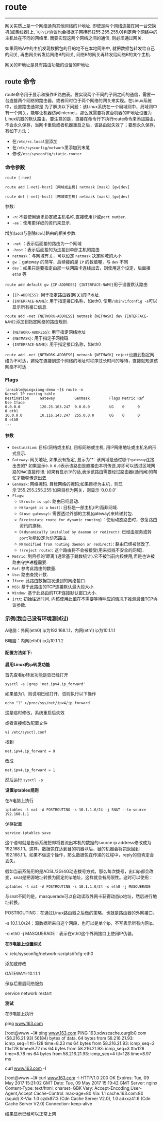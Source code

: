 # route

---

网关实质上是一个网络通向其他网络的`IP`地址. 即使是两个网络连接在同一台交换机(或集线器)上, `TCP/IP`协议也会根据子网掩码(255.255.255.0)判定两个网络中的主机处在不同的网络里. 而要实现这两个网络之间的通信, 则必须通过网关.

如果网络A中的主机发现数据包的目的地不在本地网络中, 就把数据包转发给自己的网关, 再由网关转发给网络B的网关, 网络B的网关再转发给网络B的某个主机.

网关的IP地址是具有路由功能的设备的IP地址.

## route 命令

route命令用于显示和操作IP路由表。要实现两个不同的子网之间的通信，需要一台连接两个网络的路由器，或者同时位于两个网络的网关来实现。在Linux系统中，设置路由通常是 为了解决以下问题：该Linux系统在一个局域网中，局域网中有一个网关，能够让机器访问Internet，那么就需要将这台机器的IP地址设置为 Linux机器的默认路由。要注意的是，直接在命令行下执行route命令来添加路由，不会永久保存，当网卡重启或者机器重启之后，该路由就失效了；要想永久保存，有如下方法：

* 在`/etc/rc.local`里添加
* 在`/etc/sysconfig/network`里添加到末尾
* 修改`/etc/sysconfig/static-router`

### 命令参数

`route [-nee]`

`route add [-net|-host] [网域或主机] netmask [mask] [gw|dev]`

`route del [-net|-host] [网域或主机] netmask [mask] [gw|dev]`

参数:

* `-n`: 不要使用通讯协定或主机名称,直接使用`IP`或`port number`.
* `-ee`：使用更详细的资讯来显示.

增加(`add`)与删除(`del`)路由的相关参数:

* `-net` ：表示后面接的路由为一个网域
* `-host`：表示后面接的为连接到单部主机的路由
* `netmask`：与网域有关，可以设定 `netmask` 决定网域的大小
* `gw` ：gateway 的简写，后续接的是 `IP` 的数值喔，与 `dev` 不同
* `dev`：如果只是要指定由那一块网路卡连线出去，则使用这个设定，后面接 `eth0` 等

`route add default gw {IP-ADDRESS} {INTERFACE-NAME}`用于设置默认路由

* `{IP-ADDRESS}`: 用于指定路由器(网关)的IP地址.
* `{INTERFACE-NAME}`: 用于指定接口名称，如eth0. 使用`/sbin/ifconfig -a`可以显示所有接口信息.

`route add -net {NETWORK-ADDRESS} netmask {NETMASK} dev {INTERFACE-NAME}`添加到指定网络的路由规则.

* `{NETWORK-ADDRESS}`: 用于指定网络地址
* `{NETMASK}`: 用于指定子网掩码
* `{INTERFACE-NAME}`: 用于指定接口名称，如eth0

`route add -net {NETWORK-ADDRESS} netmask {NETMASK} reject`设置到指定网络为不可达，避免在连接到这个网络的地址时程序过长时间的等待，直接就知道该网络不可达.

### Flags

```shell
[ansible@pingxiang-demo ~]$ route -n
Kernel IP routing table
Destination     Gateway         Genmask         Flags Metric Ref    Use Iface
0.0.0.0         120.25.163.247  0.0.0.0         UG    0      0        0 eth1
10.0.0.0        10.116.143.247  255.0.0.0       UG    0      0        0 eth0
...
```

#### 参数

* `Destination`: 目标(网络或主机), 目标网络或主机, 用IP网络地址或主机名的形式显示.
* `Gateway`: 网关地址, 如果没有指定, 显示为'*'. 该网域是通过哪个`gateway`连接出去的? 如果显示`0.0.0.0`表示该路由是直接由本机传送,亦即可以透过区域网路的`MAC`直接传讯; 如果有显示`IP`的话,表示该路由需要经过路由器(通讯闸)的帮忙才能够传送出去.
* `Genmask`: 网络掩码. 目标网络的掩码;如果目标为主机，则显示’255.255.255.255’如果目标为网关，则显示 ’0.0.0.0’
* `Flags`:
	* `U(route is up)`: 路由已经启动.
	* `H(target is a host)`: 目标是一部主机(IP)而非网域.
	* `G(use gateway)`: 需要透过外部的主机(gateway)来转递封包.
	* `R(reinstate route for dynamic routing)`：使用动态路由时，恢复路由资讯的旗标.
	* `D(dynamically installed by daemon or redirect)`: 已经由服务或转`port`功能设定为动态路由.
	* `M(modified from routing daemon or redirect)`: 路由已经被修改了.
	* `!(reject route)`: 这个路由将不会被接受(用来抵挡不安全的网域).
* `Metric`: 到目标的'距离'(通常基于跳数统计).它不被当前内核使用,但是也许被路由守护进程需要.
* `Ref`: 参考此路由的数量.
* `Use`: 路由查找计数.
* `Iface`: 此路由数据包发送到的网络接口.
* `MSS`: 基于此路由的TCP连接默认最大段大小.
* `Window`: 基于此路由的TCP连接默认窗口大小.
* `irtt`: 初始往返时间. 内核使用此值在不需要等待响应的情况下推测最佳TCP协议参数.

### 示例(我自己没有环境测试过)

A电脑：外网(eth0) ip为192.168.1.1，内网(eth1) ip为10.1.1.1

B电脑：内网(eth0) ip为10.1.1.2

#### 配置方法如下:

**启用Linux的ip转发功能**

首先查看ip转发功能是否已经打开

`sysctl -a |grep 'net.ipv4.ip_forward'`

如果值为1，则说明已经打开，否则执行以下操作

`echo "1" >/proc/sys/net/ipv4/ip_forward`

这是临时修改，系统重启后失效

或者直接修改配置文件

`vi /etc/sysctl.conf`

找到

`net.ipv4.ip_forward = 0`

改成

`net.ipv4.ip_forward = 1`

然后运行 `sysctl -p`


**设置iptables规则**

在A电脑上执行

`iptables -t nat -A POSTROUTING -s 10.1.1.0/24 -j SNAT --to-source 192.168.1.1`

保存配置

`service iptables save`

这个语句就是告诉系统把即将要流出本机的数据的source ip address修改成为192.168.1.1。这样，数据包在达到目的机器以后，目的机器会将包返回到192.168.1.1。如果不做这个操作，那么数据包在传递的过程中，reply的包肯定会丢失。


假如当前系统用的是ADSL/3G/4G动态拨号方式，那么每次拨号，出口ip都会改变，snat是把源地址转换为固定的ip地址，这样就会有局限性。这时可以使用：


`iptables -t nat -A POSTROUTING -s 10.1.1.0/24 -o eth0 -j MASQUERADE`


与snat不同的是，masquerade可以自动读取外网卡获得动态ip地址，然后进行地址转换。

POSTROUTING：在通过Linux路由器之后做的策略，也就是路由器的外网接口。

-s 10.1.1.0/24：源数据所来自这个网段，也可以是单个ip，不写表示所有内网ip。

-o eth0 -j MASQUERADE：表示在eth0这个外网接口上使用IP伪装。

 
**在B电脑上设置网关**

vi /etc/sysconfig/network-scripts/ifcfg-eth0

添加或修改

GATEWAY=10.1.1.1

保存后重启网络服务

service network restart

 
**测试**

在B电脑上执行

ping www.163.com

[root@www ~]# ping www.163.com
PING 163.xdwscache.ourglb0.com (58.216.21.93) 56(84) bytes of data.
64 bytes from 58.216.21.93: icmp_seq=1 ttl=128 time=8.23 ms
64 bytes from 58.216.21.93: icmp_seq=2 ttl=128 time=9.72 ms
64 bytes from 58.216.21.93: icmp_seq=3 ttl=128 time=8.78 ms
64 bytes from 58.216.21.93: icmp_seq=4 ttl=128 time=8.97 ms


curl www.163.com -I

[root@www ~]# curl www.163.com -I
HTTP/1.0 200 OK
Expires: Tue, 09 May 2017 15:21:02 GMT
Date: Tue, 09 May 2017 15:19:42 GMT
Server: nginx
Content-Type: text/html; charset=GBK
Vary: Accept-Encoding,User-Agent,Accept
Cache-Control: max-age=80
Via: 1.1 cache.163.com:80 (squid)
X-Via: 1.0 czdx87:3 (Cdn Cache Server V2.0), 1.0 adxxz41:6 (Cdn Cache Server V2.0)
Connection: keep-alive


结果显示已经可以正常上网